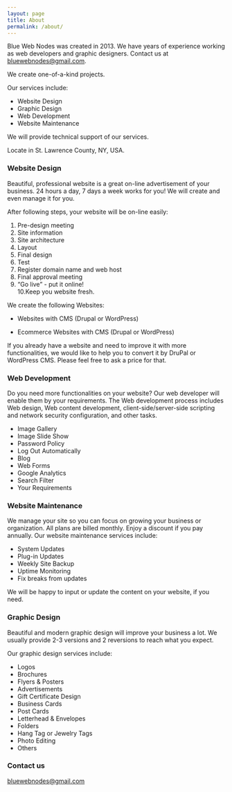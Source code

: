 ```yaml
---
layout: page
title: About
permalink: /about/
---
```


Blue Web Nodes was created in 2013. We have years of experience working as web developers and graphic designers. Contact us at [bluewebnodes@gmail.com](mailto:bluewebnodes@gmail.com).

We create one-of-a-kind projects.

Our services include:

* Website Design
* Graphic Design
* Web Development
* Website Maintenance

We will provide technical support of our services.

Locate in
St. Lawrence County, NY, USA.

### Website Design

Beautiful, professional website is a great on-line advertisement of your business. 24 hours a day, 7 days a week works for you! We will create and even manage it for you. 

After following steps, your website will be on-line easily:
1. Pre-design meeting
2. Site information
3. Site architecture
4. Layout
5. Final design
6. Test
7. Register domain name and web host
8. Final approval meeting
9. “Go live” - put it online!<br />
10.Keep you website fresh.

We create the following Websites:

* Websites with CMS (Drupal or WordPress)

* Ecommerce Websites with CMS (Drupal or WordPress)

If you already have a website and need to improve it with more functionalities, we would like to help you to convert it by DruPal or WordPress CMS. Please feel free to ask a price for that.

### Web Development

Do you need more functionalities on your website? Our web developer will enable them by your requirements. The Web development process includes Web design, Web content development, client-side/server-side scripting and network security configuration, and other tasks.
* Image Gallery
* Image Slide Show
* Password Policy
* Log Out Automatically
* Blog
* Web Forms
* Google Analytics
* Search Filter
* Your Requirements

### Website Maintenance

We manage your site so you can focus on growing your business or organization. All plans are billed monthly. Enjoy a discount if you pay annually. Our website maintenance services include:
* System Updates
* Plug-in Updates
* Weekly Site Backup
* Uptime Monitoring
* Fix breaks from updates

We will be happy to input or update the content on your website, if you need.

### Graphic Design

Beautiful and modern graphic design will improve your business a lot. We usually provide 2-3 versions and 2 reversions to reach what you expect.

Our graphic design services include:
* Logos
* Brochures
* Flyers & Posters
* Advertisements
* Gift Certificate Design
* Business Cards
* Post Cards
* Letterhead & Envelopes
* Folders
* Hang Tag or Jewelry Tags
* Photo Editing
* Others

### Contact us

[bluewebnodes@gmail.com](mailto:bluewebnodes@gmail.com)

